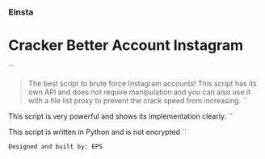 ### Einsta
# Cracker Better Account Instagram
``

> The best script to brute force Instagram accounts!
This script has its own API and does not require manipulation and you can also use it with a file list proxy to prevent the crack speed from increasing.
``

This script is very powerful and shows its implementation clearly.
``

This script is written in Python and is not encrypted
``

`Designed and built by: EPS`
